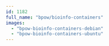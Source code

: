 ```yaml
---
id: 1182
full_name: "bpow/bioinfo-containers"
images: 
  - "bpow-bioinfo-containers-debian"
  - "bpow-bioinfo-containers-ubuntu"
---
```

